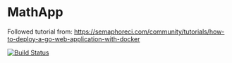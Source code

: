 # MathApp

Followed tutorial from:
https://semaphoreci.com/community/tutorials/how-to-deploy-a-go-web-application-with-docker

[![Build Status](https://semaphoreci.com/api/v1/aalempijevic/mathapp/branches/master/badge.svg)](https://semaphoreci.com/aalempijevic/mathapp)
